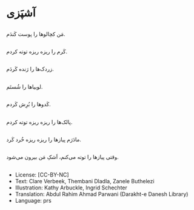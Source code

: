# آشپَزی

##
مَن کچالوها را پوست کَندَم.

##
کَرم را ریزه ریزه توته کردم.

##
زردک‌ها را رَنده کَردَم.

##
لوبیاها را شُستَم.

##
کَدوها را بُرِش کَردم.

##
پالک‌ها را ریزه ریزه توته کردم.

##
مادَرَم پیازها را ریزه ریزه خُرد کَرد.

##
وقتی پیازها را توته می‌کنم، اَشکِ مَن بیرون می‌شود.

##
* License: [CC-BY-NC]
* Text: Clare Verbeek, Thembani Dladla, Zanele Buthelezi
* Illustration: Kathy Arbuckle, Ingrid Schechter
* Translation: Abdul Rahim Ahmad Parwani (Darakht-e Danesh Library)
* Language: prs
